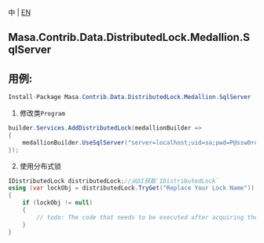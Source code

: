 中 | [EN](README.md)

## Masa.Contrib.Data.DistributedLock.Medallion.SqlServer

## 用例:

```c#
Install-Package Masa.Contrib.Data.DistributedLock.Medallion.SqlServer
```

1. 修改类`Program`

``` C#
builder.Services.AddDistributedLock(medallionBuilder =>
{
    medallionBuilder.UseSqlServer("server=localhost;uid=sa;pwd=P@ssw0rd;database=identity");
});
```

2. 使用分布式锁

``` C#
IDistributedLock distributedLock;//从DI获取`IDistributedLock`
using (var lockObj = distributedLock.TryGet("Replace Your Lock Name"))
{
    if (lockObj != null)
    {
        // todo: The code that needs to be executed after acquiring the distributed lock
    }
}
```

